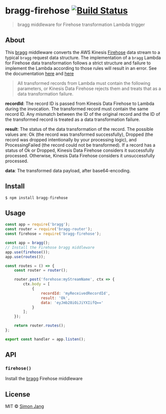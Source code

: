 # bragg-firehose [![Build Status](https://travis-ci.org/SimonJang/bragg-firehose.svg?branch=master)](https://travis-ci.org/SimonJang/bragg-firehose)

> bragg middleware for Firehose transformation Lambda trigger

## About

This [bragg](https://github.com/SamVerschueren/bragg) middleware converts the AWS Kinesis [Firehose](https://aws.amazon.com/kinesis/data-firehose/) data stream to a typical `bragg` request data structure. The implementation of a `bragg` Lambda for Firehose data transformation follows a strict structure and failure to implement the Lambda according to those rules will result in an error. See the documentation [here]((https://docs.aws.amazon.com/firehose/latest/dev/data-transformation.html)) and [here](https://docs.aws.amazon.com/firehose/latest/dev/record-format-conversion.html)

> All transformed records from Lambda must contain the following parameters, or Kinesis Data Firehose rejects them and treats that as a data transformation failure.

**recordId**:
The record ID is passed from Kinesis Data Firehose to Lambda during the invocation. The transformed record must contain the same record ID. Any mismatch between the ID of the original record and the ID of the transformed record is treated as a data transformation failure.

**result**:
The status of the data transformation of the record. The possible values are: Ok (the record was transformed successfully), Dropped (the record was dropped intentionally by your processing logic), and ProcessingFailed (the record could not be transformed). If a record has a status of Ok or Dropped, Kinesis Data Firehose considers it successfully processed. Otherwise, Kinesis Data Firehose considers it unsuccessfully processed.

**data**:
The transformed data payload, after base64-encoding.



## Install

```
$ npm install bragg-firehose
```


## Usage

```js
const app = require('bragg');
const router = require('bragg-router');
const firehose = require('bragg-firehose');

const app = bragg();
// Install the Firehose bragg middleware
app.use(firehose());
app.use(routes());

const routes = () => {
	const router = router();

	router.post('forehose:myStreamName', ctx => {
		ctx.body = [
			{
				recordId: 'myReceivedRecordId',
				result: 'Ok',
				data: 'eyJmb28iOiJiYXIifQ=='
			}
		];
	});

	return router.routes();
};

export const handler = app.listen();
```


## API

### `firehose()`

Install the [bragg](https://github.com/SamVerschueren/bragg) Firehose middleware

## License

MIT © [Simon Jang](https://github.com/SimonJang)
